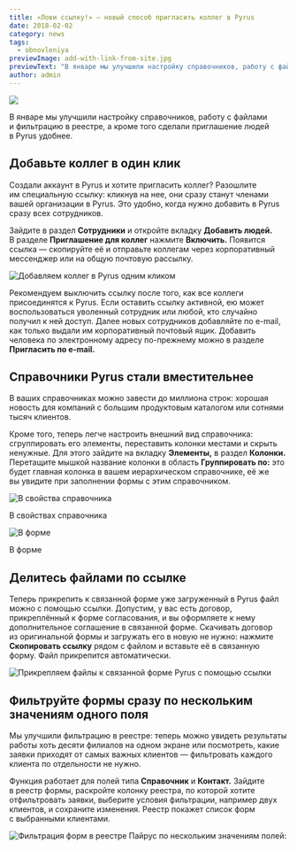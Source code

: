 ```yaml
---
title: «Лови ссылку!» — новый способ пригласить коллег в Pyrus
date: 2018-02-02
category: news
tags:
  - obnovleniya
previewImage: add-with-link-from-site.jpg
previewText: "В январе мы улучшили настройку справочников, работу с файлами и фильтрацию в реестре, а кроме того сделали приглашение людей в Pyrus удобнее."
author: admin
---
```

![](add-with-link.webp)

В январе мы улучшили настройку справочников, работу с файлами и фильтрацию в реестре, а кроме того сделали приглашение людей в Pyrus удобнее.

## Добавьте коллег в один клик

Создали аккаунт в Pyrus и хотите пригласить коллег? Разошлите им специальную ссылку: кликнув на нее, они сразу станут членами вашей организации в Pyrus. Это удобно, когда нужно добавить в Pyrus сразу всех сотрудников.

Зайдите в раздел **Сотрудники** и откройте вкладку **Добавить людей.** В разделе **Приглашение для коллег** нажмите **Включить.** Появится ссылка — скопируйте её и отправьте коллегам через корпоративный мессенджер или на общую почтовую рассылку.

![Добавляем коллег в Pyrus одним кликом](users.webp)

Рекомендуем выключить ссылку после того, как все коллеги присоединятся к Pyrus. Если оставить ссылку активной, ею может воспользоваться уволенный сотрудник или любой, кто случайно получил к ней доступ. Далее новых сотрудников добавляйте по e-mail, как только выдали им корпоративный почтовый ящик. Добавить человека по электронному адресу по-прежнему можно в разделе **Пригласить по e-mail.**

## Справочники Pyrus стали вместительнее

В ваших справочниках можно завести до миллиона строк: хорошая новость для компаний с большим продуктовым каталогом или сотнями тысяч клиентов.

Кроме того, теперь легче настроить внешний вид справочника: сгруппировать его элементы, переставить колонки местами и скрыть ненужные. Для этого зайдите на вкладку **Элементы,** в раздел **Колонки.** Перетащите мышкой название колонки в область **Группировать по:** это будет главная колонка в вашем иерархическом справочнике, её же вы увидите при заполнении формы с этим справочником.

![В свойства справочника](catalogs.webp)

В свойствах справочника

![В форме](catalogs-in-form.webp)

В форме

## Делитесь файлами по ссылке

Теперь прикрепить к связанной форме уже загруженный в Pyrus файл можно с помощью ссылки. Допустим, у вас есть договор, прикреплённый к форме согласования, и вы оформляете к нему дополнительное соглашение в связанной форме. Скачивать договор из оригинальной формы и загружать его в новую не нужно: нажмите **Скопировать ссылку** рядом с файлом и вставьте её в связанную форму. Файл прикрепится автоматически.

![Прикрепляем файлы к связанной форме Pyrus с помощью ссылки](file-link.webp)

## Фильтруйте формы сразу по нескольким значениям одного поля

Мы улучшили фильтрацию в реестре: теперь можно увидеть результаты работы хоть десяти филиалов на одном экране или посмотреть, какие заявки приходят от самых важных клиентов — фильтровать каждого клиента по отдельности не нужно.

Функция работает для полей типа **Справочник** и **Контакт.** Зайдите в реестр формы, раскройте колонку реестра, по которой хотите отфильтровать заявки, выберите условия фильтрации, например двух клиентов, и сохраните изменения. Реестр покажет список форм с выбранными клиентами.

![Фильтрация форм в реестре Пайрус по нескольким значениям полей:](register-filter.webp)